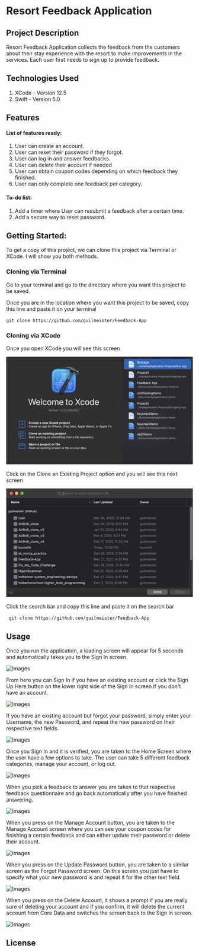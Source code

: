 # Resort Feedback Application

## Project Description
Resort Feedback Application collects the feedback from the customers about their stay experience with the resort to make improvements in the services. Each user first needs to sign up to provide feedback.

## Technologies Used
1. XCode - Version 12.5
1. Swift - Version 5.0

## Features

#### List of features ready:
1. User can create an account.
2. User can reset their password if they forgot.
3. User can log in and answer feedbacks.
4. User can delete their account if needed
5. User can obtain coupon codes depending on which feedback they finished.
6. User can only complete one feedback per category. 
 
#### To-do list:
1. Add a timer where User can resubmit a feedback after a certain time.
2. Add a secure way to reset password.

## Getting Started:
To get a copy of this project, we can clone this project via Terminal or XCode. I will show you both methods.

### Cloning via Terminal
Go to your terminal and go to the directory where you want this project to be saved.

Once you are in the location where you want this project to be saved, copy this line and paste it on your terminal 
```
git clone https://github.com/guilmeister/Feedback-App
```

### Cloning via XCode
Once you open XCode you will see this screen
 
![Images](/Images/ExampleXCodeStart.png)
 
Click on the Clone an Existing Project option and you will see this next screen
 
![Images](/Images/ExampleXCodeClone.png)
 
Click the search bar and copy this line and paste it on the search bar
```
 git clone https://github.com/guilmeister/Feedback-App
```

## Usage
Once you run the application, a loading screen will appear for 5 seconds and automatically takes you to the Sign In screen.

![Images](/Images/ExampleLoad)

From here you can Sign In if you have an existing account or click the Sign Up Here button on the lower right side of the Sign In screen if you don't have an account.

![Images](/Images/ExampleSignIn)

If you have an existing account but forgot your password, simply enter your Username, the new Password, and repeat the new password on their respective text fields.

![Images](/Images/ExampleReset)

Once you Sign In and it is verified, you are taken to the Home Screen where the user have a few options to take. The user can take 5 different feedback categories, manage your account, or log out.

![Images](/Images/ExampleMenu)

When you pick a feedback to answer you are taken to that respective feedback questionnaire and go back automatically after you have finished answering.

![Images](/Images/ExampleFeedback)

When you press on the Manage Account button, you are taken to the Manage Account screen where you can see your coupon codes for finishing a certain feedback and can either update their password or delete their account.

![Images](/Images/ExampleMyAccount)

When you press on the Update Password button, you are taken to a similar screen as the Forgot Password screen. On this screen you just have to specify what your new password is and repeat it for the other text field.

![Images](/Images/ExampleUpdate)

When you press on the Delete Account, it shows a prompt if you are really sure of deleting your account and if you confirm, it will delete the current account from Core Data and switches the screen back to the Sign In screen.

![Images](/Images/ExampleDelete)

## License
